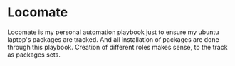 # Locomate

Locomate is my personal automation playbook just to ensure my ubuntu laptop's packages are tracked. And all installation of packages are done through this playbook. Creation of different roles makes sense, to the track as packages sets.
